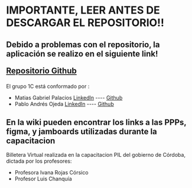 <h1> IMPORTANTE, LEER ANTES DE DESCARGAR EL REPOSITORIO!! </h1>
  
  <h2> Debido a problemas con el repositorio, la aplicación se realizo en el siguiente link! 
  
  
  
   <a href="https://github.com/MatGP20/PilMoney1C">Repositorio Github</a>
  </h2>
  
   <p> El grupo 1C está conformado por :
  <ul>  
    <li> Matias Gabriel Palacios   <a href="https://www.linkedin.com/in/matiasgpalacio/">LinkedIn</a> ----  <a href="https://github.com/MatGP20"> Github</a> </li>
    <li> Pablo Andrés Ojeda   <a href="https://www.linkedin.com/in/pabloaojeda/">LinkedIn</a>  ---- <a href="https://github.com/pabloaojeda"> Github</a> </li>
  </ul>
</p>

  
  
  
  <h2> En la wiki pueden encontrar los links a las PPPs, figma, y jamboards utilizadas durante la capacitacion </h2>
  
  
  <p> Billetera Virtual realizada en la capacitacion PIL del gobierno de Córdoba, dictada por los profesores:
  <ul>  
    <li> Profesora Ivana Rojas Córsico </li>
    <li> Profesor Luis Chanquía </li>
  </ul>
</p>


